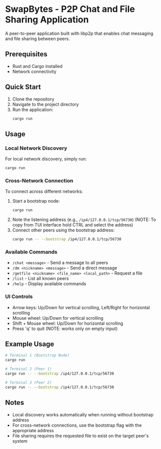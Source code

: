 # SwapBytes - P2P Chat and File Sharing Application

A peer-to-peer application built with libp2p that enables chat messaging and file sharing between peers.

## Prerequisites

- Rust and Cargo installed
- Network connectivity

## Quick Start

1. Clone the repository
2. Navigate to the project directory
3. Run the application:
   ```bash
   cargo run
   ```

## Usage

### Local Network Discovery
For local network discovery, simply run:
```bash
cargo run
```

### Cross-Network Connection
To connect across different networks:
1. Start a bootstrap node:
   ```bash
   cargo run
   ```
2. Note the listening address (e.g., `/ip4/127.0.0.1/tcp/56730`)
(NOTE: To copy from TUI interface hold CTRL and select the address)
3. Connect other peers using the bootstrap address:
   ```bash
   cargo run -- --bootstrap /ip4/127.0.0.1/tcp/56730
   ```

### Available Commands

- `/chat <message>` - Send a message to all peers
- `/dm <nickname> <message>` - Send a direct message
- `/getfile <nickname> <file_name> <local_path>` - Request a file
- `/list` - List all known peers
- `/help` - Display available commands

### UI Controls

- Arrow keys: Up/Down for vertical scrolling, Left/Right for horizontal scrolling
- Mouse wheel: Up/Down for vertical scrolling
- Shift + Mouse wheel: Up/Down for horizontal scrolling
- Press 'q' to quit (NOTE: works only on empty input)

## Example Usage

```bash
# Terminal 1 (Bootstrap Node)
cargo run

# Terminal 2 (Peer 1)
cargo run -- --bootstrap /ip4/127.0.0.1/tcp/56730

# Terminal 3 (Peer 2)
cargo run -- --bootstrap /ip4/127.0.0.1/tcp/56730
```

## Notes

- Local discovery works automatically when running without bootstrap address
- For cross-network connections, use the bootstrap flag with the appropriate address
- File sharing requires the requested file to exist on the target peer's system
